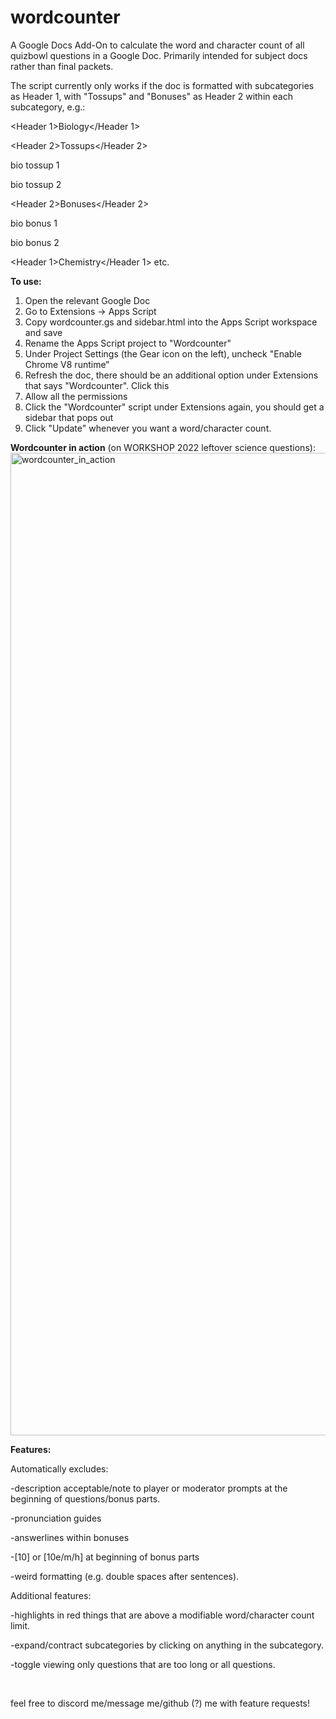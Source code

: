 # wordcounter

A Google Docs Add-On to calculate the word and character count of all quizbowl questions in a Google Doc. Primarily intended for subject docs rather than final packets.

The script currently only works if the doc is formatted with subcategories as Header 1, with "Tossups" and "Bonuses" as Header 2 within each subcategory, e.g.:

\<Header 1\>Biology\</Header 1\>

\<Header 2\>Tossups\</Header 2\>

bio tossup 1

bio tossup 2

\<Header 2\>Bonuses\</Header 2\>

bio bonus 1

bio bonus 2

\<Header 1\>Chemistry\</Header 1\>
etc.

<b>To use:</b>
1. Open the relevant Google Doc
2. Go to Extensions -> Apps Script
3. Copy wordcounter.gs and sidebar.html into the Apps Script workspace and save
4. Rename the Apps Script project to "Wordcounter"
5. Under Project Settings (the Gear icon on the left), uncheck "Enable Chrome V8 runtime"
6. Refresh the doc, there should be an additional option under Extensions that says "Wordcounter". Click this
7. Allow all the permissions
8. Click the "Wordcounter" script under Extensions again, you should get a sidebar that pops out
9. Click "Update" whenever you want a word/character count.

<b>Wordcounter in action</b> (on WORKSHOP 2022 leftover science questions):
<img width="1572" alt="wordcounter_in_action" src="https://user-images.githubusercontent.com/8041675/183766831-d360f822-da96-4b01-891a-3bee89f4b74f.png">

<b>Features:</b>


Automatically excludes:

-description acceptable/note to player or moderator prompts at the beginning of questions/bonus parts.

-pronunciation guides

-answerlines within bonuses

-[10] or [10e/m/h] at beginning of bonus parts

-weird formatting (e.g. double spaces after sentences).

Additional features:

-highlights in red things that are above a modifiable word/character count limit.

-expand/contract subcategories by clicking on anything in the subcategory.

-toggle viewing only questions that are too long or all questions.

<br>

feel free to discord me/message me/github (?) me with feature requests!

